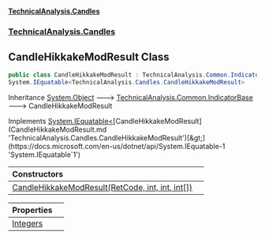 #### [TechnicalAnalysis.Candles](TechnicalAnalysis.Candles.md 'TechnicalAnalysis.Candles')
### [TechnicalAnalysis.Candles](TechnicalAnalysis.Candles.md#TechnicalAnalysis.Candles 'TechnicalAnalysis.Candles')

## CandleHikkakeModResult Class

```csharp
public class CandleHikkakeModResult : TechnicalAnalysis.Common.IndicatorBase,
System.IEquatable<TechnicalAnalysis.Candles.CandleHikkakeModResult>
```

Inheritance [System.Object](https://docs.microsoft.com/en-us/dotnet/api/System.Object 'System.Object') &#129106; [TechnicalAnalysis.Common.IndicatorBase](https://docs.microsoft.com/en-us/dotnet/api/TechnicalAnalysis.Common.IndicatorBase 'TechnicalAnalysis.Common.IndicatorBase') &#129106; CandleHikkakeModResult

Implements [System.IEquatable&lt;](https://docs.microsoft.com/en-us/dotnet/api/System.IEquatable-1 'System.IEquatable`1')[CandleHikkakeModResult](CandleHikkakeModResult.md 'TechnicalAnalysis.Candles.CandleHikkakeModResult')[&gt;](https://docs.microsoft.com/en-us/dotnet/api/System.IEquatable-1 'System.IEquatable`1')

| Constructors | |
| :--- | :--- |
| [CandleHikkakeModResult(RetCode, int, int, int[])](CandleHikkakeModResult.CandleHikkakeModResult(RetCode,int,int,int[]).md 'TechnicalAnalysis.Candles.CandleHikkakeModResult.CandleHikkakeModResult(TechnicalAnalysis.Common.RetCode, int, int, int[])') | |

| Properties | |
| :--- | :--- |
| [Integers](CandleHikkakeModResult.Integers.md 'TechnicalAnalysis.Candles.CandleHikkakeModResult.Integers') | |
